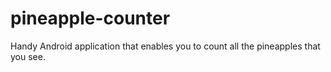 # pineapple-counter
Handy Android application that enables you to count all the pineapples that you see.
